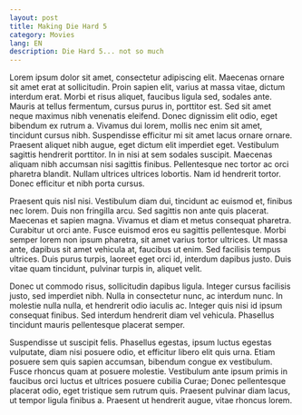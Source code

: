 ```yaml
---
layout: post
title: Making Die Hard 5
category: Movies
lang: EN
description: Die Hard 5... not so much
---
```


Lorem ipsum dolor sit amet, consectetur adipiscing elit. Maecenas ornare sit amet erat at sollicitudin. Proin sapien elit, varius at massa vitae, dictum interdum erat. Morbi et risus aliquet, faucibus ligula sed, sodales ante. Mauris at tellus fermentum, cursus purus in, porttitor est. Sed sit amet neque maximus nibh venenatis eleifend. Donec dignissim elit odio, eget bibendum ex rutrum a. Vivamus dui lorem, mollis nec enim sit amet, tincidunt cursus nibh. Suspendisse efficitur mi sit amet lacus ornare ornare. Praesent aliquet nibh augue, eget dictum elit imperdiet eget. Vestibulum sagittis hendrerit porttitor. In in nisi at sem sodales suscipit. Maecenas aliquam nibh accumsan nisi sagittis finibus. Pellentesque nec tortor ac orci pharetra blandit. Nullam ultrices ultrices lobortis. Nam id hendrerit tortor. Donec efficitur et nibh porta cursus.

Praesent quis nisl nisi. Vestibulum diam dui, tincidunt ac euismod et, finibus nec lorem. Duis non fringilla arcu. Sed sagittis non ante quis placerat. Maecenas et sapien magna. Vivamus et diam et metus consequat pharetra. Curabitur ut orci ante. Fusce euismod eros eu sagittis pellentesque. Morbi semper lorem non ipsum pharetra, sit amet varius tortor ultrices. Ut massa ante, dapibus sit amet vehicula at, faucibus ut enim. Sed facilisis tempus ultrices. Duis purus turpis, laoreet eget orci id, interdum dapibus justo. Duis vitae quam tincidunt, pulvinar turpis in, aliquet velit.

Donec ut commodo risus, sollicitudin dapibus ligula. Integer cursus facilisis justo, sed imperdiet nibh. Nulla in consectetur nunc, ac interdum nunc. In molestie nulla nulla, et hendrerit odio iaculis ac. Integer quis nisi id ipsum consequat finibus. Sed interdum hendrerit diam vel vehicula. Phasellus tincidunt mauris pellentesque placerat semper.


Suspendisse ut suscipit felis. Phasellus egestas, ipsum luctus egestas vulputate, diam nisi posuere odio, et efficitur libero elit quis urna. Etiam posuere sem quis sapien accumsan, bibendum congue ex vestibulum. Fusce rhoncus quam at posuere molestie. Vestibulum ante ipsum primis in faucibus orci luctus et ultrices posuere cubilia Curae; Donec pellentesque placerat odio, eget tristique sem rutrum quis. Praesent pulvinar diam lacus, ut tempor ligula finibus a. Praesent ut hendrerit augue, vitae rhoncus lorem.
